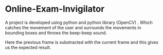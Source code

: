 # Online-Exam-Invigilator
A project is developed using python and python library (OpenCV) . Which catches the movement of the user and surrounds the movements in bounding boxes and throws the beep-beep sound.  

Here the previous frame is substracted with the current frame and this gives us the expected result. 
